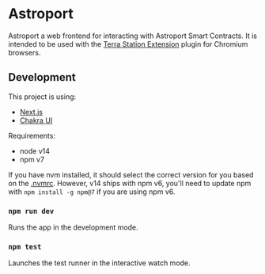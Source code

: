 # Astroport

Astroport a web frontend for interacting with Astroport Smart Contracts. It is intended to be used with the [Terra Station Extension](https://terra.money/extension) plugin for Chromium browsers.

## Development

This project is using:

- [Next.js](https://github.com/vercel/next.js)
- [Chakra UI](https://chakra-ui.com)

Requirements:
- node v14
- npm v7

If you have nvm installed, it should select the correct version for you based on the [.nvmrc](.nvmrc).
However, v14 ships with npm v6, you'll need to update npm with `npm install -g npm@7` if you are using npm v6.

### `npm run dev`

Runs the app in the development mode.

### `npm test`

Launches the test runner in the interactive watch mode.
